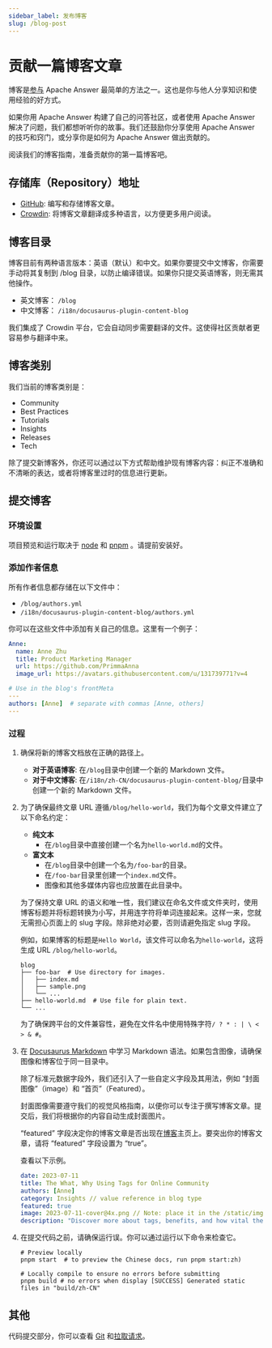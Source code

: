 ```yaml
---
sidebar_label: 发布博客
slug: /blog-post
---
```


# 贡献一篇博客文章

博客是[参与](/community/contributing#get-involved) Apache Answer 最简单的方法之一。这也是你与他人分享知识和使用经验的好方式。

如果你用 Apache Answer 构建了自己的问答社区，或者使用 Apache Answer 解决了问题，我们都想听听你的故事。我们还鼓励你分享使用 Apache Answer 的技巧和窍门，或分享你是如何为 Apache Answer 做出贡献的。

阅读我们的博客指南，准备贡献你的第一篇博客吧。

## 存储库（Repository）地址

- [GitHub](https://github.com/apache/answer-website): 编写和存储博客文章。
- [Crowdin](https://crowdin.com/project/answer-website): 将博客文章翻译成多种语言，以方便更多用户阅读。

## 博客目录

博客目前有两种语言版本：英语（默认）和中文。如果你要提交中文博客，你需要手动将其复制到 /blog 目录，以防止编译错误。如果你只提交英语博客，则无需其他操作。

- 英文博客： `/blog`
- 中文博客： `/i18n/docusaurus-plugin-content-blog`

我们集成了 Crowdin 平台，它会自动同步需要翻译的文件。这使得社区贡献者更容易参与翻译中来。

## 博客类别

我们当前的博客类别是：

- Community
- Best Practices
- Tutorials
- Insights
- Releases
- Tech

除了提交新博客外，你还可以通过以下方式帮助维护现有博客内容：纠正不准确和不清晰的表达，或者将博客里过时的信息进行更新。

## 提交博客

### 环境设置

项目预览和运行取决于 [node](https://nodejs.org) 和 [pnpm](https://pnpm.io) 。请提前安装好。

### 添加作者信息

所有作者信息都存储在以下文件中：

- `/blog/authors.yml`
- `/i18n/docusaurus-plugin-content-blog/authors.yml`

你可以在这些文件中添加有关自己的信息。这里有一个例子：

```yaml title="/blog/authors.yml"
Anne:
  name: Anne Zhu 
  title: Product Marketing Manager
  url: https://github.com/PrimmaAnna
  image_url: https://avatars.githubusercontent.com/u/131739771?v=4

# Use in the blog's frontMeta
---
authors: [Anne]  # separate with commas [Anne, others]
---
```

### 过程

1. 确保将新的博客文档放在正确的路径上。

    - **对于英语博客**: 在`/blog`目录中创建一个新的 Markdown 文件。
    - **对于中文博客**: 在`/i18n/zh-CN/docusaurus-plugin-content-blog/`目录中创建一个新的 Markdown 文件。

2. 为了确保最终文章 URL 遵循`/blog/hello-world`，我们为每个文章文件建立了以下命名约定：

    - **纯文本**
      - 在`/blog`目录中直接创建一个名为`hello-world.md`的文件。
    - **富文本**
      - 在`/blog`目录中创建一个名为`/foo-bar`的目录。
      - 在`/foo-bar`目录里创建一个`index.md`文件。
      - 图像和其他多媒体内容也应放置在此目录中。

   为了保持文章 URL 的语义和唯一性，我们建议在命名文件或文件夹时，使用博客标题并将标题转换为小写，并用连字符将单词连接起来。这样一来，您就无需担心页面上的 slug 字段。除非绝对必要，否则请避免指定 slug 字段。

    例如，如果博客的标题是`Hello World`，该文件可以命名为`hello-world`，这将生成 URL `/blog/hello-world`。

    ```shell
    blog
    ├── foo-bar  # Use directory for images.
    │   ├── index.md
    │   ├── sample.png
    │   └── ... 
    ├── hello-world.md  # Use file for plain text.
    └── ...
    ```

    为了确保跨平台的文件兼容性，避免在文件名中使用特殊字符`/ ? * : | \ < > & #`。

3. 在 [Docusaurus Markdown](https://docusaurus.io/docs/markdown-features) 中学习 Markdown 语法。如果包含图像，请确保图像和博客位于同一目录中。

    除了标准元数据字段外，我们还引入了一些自定义字段及其用法，例如 “封面图像”（image）和 “首页”（Featured）。

    封面图像需要遵守我们的视觉风格指南，以便你可以专注于撰写博客文章。提交后，我们将根据你的内容自动生成封面图片。

    “featured” 字段决定你的博客文章是否出现在[博客](/blog)主页上。要突出你的博客文章，请将 “featured” 字段设置为 “true”。

    查看以下示例。

    ```yaml
    date: 2023-07-11
    title: The What, Why Using Tags for Online Community
    authors: [Anne]
    category: Insights // value reference in blog type
    featured: true
    image: 2023-07-11-cover@4x.png // Note: place it in the /static/img/blog directory.
    description: "Discover more about tags, benefits, and how vital they are for organizing content in online community."
    ```

4. 在提交代码之前，请确保运行误。你可以通过运行以下命令来检查它。

    ```shell
    # Preview locally
    pnpm start  # to preview the Chinese docs, run pnpm start:zh)

    # Locally compile to ensure no errors before submitting
    pnpm build # no errors when display [SUCCESS] Generated static files in "build/zh-CN"
    ```

## 其他

代码提交部分，你可以查看 [Git](https://git-scm.com/) 和[拉取请求](https://docs.github.com/en/pull-requests/collaborating-with-pull-requests/proposing-changes-to-your-work-with-pull-requests/creating-a-pull-request-from-a-fork)。
